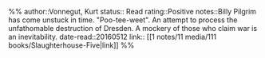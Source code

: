 %%
author::Vonnegut, Kurt
status:: Read
rating::Positive
notes::Billy Pilgrim has come unstuck in time. "Poo-tee-weet". An attempt to process the unfathomable destruction of Dresden. A mockery of those who claim war is an inevitability.
date-read::20160512
link:: [[1 notes/11 media/111 books/Slaughterhouse-Five|link]]
%%